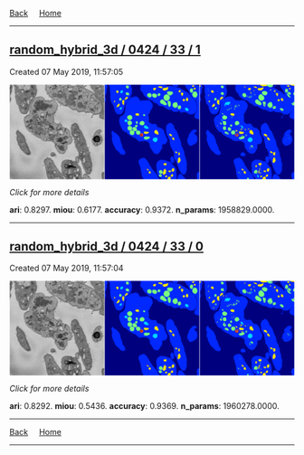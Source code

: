 
[Back](..)&nbsp;&nbsp;&nbsp;&nbsp;&nbsp;[Home](https://leapmanlab.github.io/snapshots)

---

<div class="summary"><a href="1"><h2>random_hybrid_3d / 0424 / 33 / 1</h2></a><p>Created 07 May 2019, 11:57:05
</p><a href="1"><img src="1/media/summary.png" align="center"></a><p>
<i>Click for more details</i>
</p></div>

**ari**: 0.8297. **miou**: 0.6177. **accuracy**: 0.9372. **n_params**: 1958829.0000. 

---

<div class="summary"><a href="0"><h2>random_hybrid_3d / 0424 / 33 / 0</h2></a><p>Created 07 May 2019, 11:57:04
</p><a href="0"><img src="0/media/summary.png" align="center"></a><p>
<i>Click for more details</i>
</p></div>

**ari**: 0.8292. **miou**: 0.5436. **accuracy**: 0.9369. **n_params**: 1960278.0000. 

---

[Back](..)&nbsp;&nbsp;&nbsp;&nbsp;&nbsp;[Home](https://leapmanlab.github.io/snapshots)

---